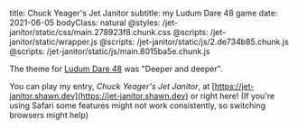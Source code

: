 title: Chuck Yeager's Jet Janitor
subtitle: my Ludum Dare 48 game
date: 2021-06-05
bodyClass: natural
@styles: /jet-janitor/static/css/main.278923f8.chunk.css
@scripts: /jet-janitor/static/wrapper.js
@scripts: /jet-janitor/static/js/2.de734b85.chunk.js
@scripts: /jet-janitor/static/js/main.8015ba5e.chunk.js

The theme for [Ludum Dare 48](https://ldjam.com/events/ludum-dare/48/) was "Deeper and deeper".

You can play my entry, <i>Chuck Yeager's Jet Janitor</i>, at [https://jet-janitor.shawn.dev](https://jet-janitor.shawn.dev)<span class="laptop-only"> or right here</span>! <span class="safari-only">(If you're using Safari some features might not work consistently, so switching browsers might help)</span>

<div class="laptop-only" id="root"><div class="production embed"><div class="activate blurred" id="engine-container" style="background-color: rgb(42, 57, 91)"><div id="engine"><div id="cover" style="background-image: url(&quot;https://shawn.dev/jet-janitor/static/media/cover.e398f940.png&quot;);"></div><canvas width="800" height="600"></canvas></div></div></div></div>

<br />
